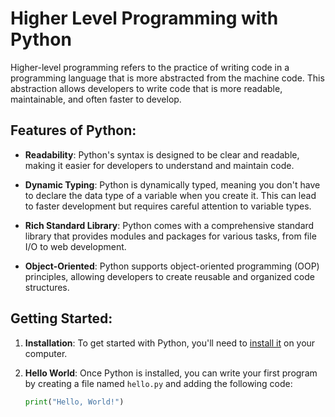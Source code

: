 # Higher Level Programming with Python

Higher-level programming refers to the practice of writing code in a programming language that is more abstracted from the machine code. This abstraction allows developers to write code that is more readable, maintainable, and often faster to develop.

## Features of Python:

- **Readability**: Python's syntax is designed to be clear and readable, making it easier for developers to understand and maintain code.

- **Dynamic Typing**: Python is dynamically typed, meaning you don't have to declare the data type of a variable when you create it. This can lead to faster development but requires careful attention to variable types.

- **Rich Standard Library**: Python comes with a comprehensive standard library that provides modules and packages for various tasks, from file I/O to web development.

- **Object-Oriented**: Python supports object-oriented programming (OOP) principles, allowing developers to create reusable and organized code structures.

## Getting Started:

1. **Installation**: To get started with Python, you'll need to [install it](https://www.python.org/downloads/) on your computer.

2. **Hello World**: Once Python is installed, you can write your first program by creating a file named `hello.py` and adding the following code:
   
   ```python
   print("Hello, World!")

